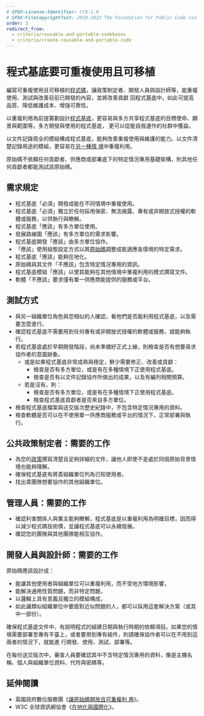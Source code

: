 ```yaml
---
# SPDX-License-Identifier: CC0-1.0
# SPDX-FileCopyrightText: 2019-2023 The Foundation for Public Code <info@publiccode.net>, https://standard.publiccode.net/AUTHORS
order: 3
redirect_from:
  - criteria/reusable-and-portable-codebases
  - criteria/create-reusable-and-portable-code
---
```


# 程式基底要可重複使用且可移植

編寫可重複使用且可移植的[程式碼](../glossary.md#code)，讓政策制定者、開發人員與設計師等，能重複使用、測試與改善目前已開發的內容，並將改善貢獻
回程式基底中，如此可提高品質、降低維護成本、增強可靠性。

以重複利用為前提籌劃設計[程式基底](../glossary.md#codebase)，更容易與多方共享程式基底的目標使命、願景與範圍等。多方開發與使用的程式基底，
更可以從能自我運作的社群中獲益。

以文件記錄周全的模組構成程式基底，能夠改善重複使用與維護的能力。以文件清楚記錄用途的模組，更容易在[另一種情
境](../glossary.md#different-contexts)中重複利用。

原始碼不依賴任何貢獻者、供應商或部署底下的特定情況專用基礎架構，則其他任何貢獻者都能測試該原始碼。

## 需求規定

* 程式基底「必須」開發成能在不同情境中重複使用。
* 程式基底「必須」獨立於任何採用保密、無法揭露、專有或非開放式授權的軟體或服務，以供執行與瞭解。
* 程式基底「應該」有多方單位使用。
* 發展路線圖「應該」有多方單位的需求影響。
* 程式基底開發「應該」由多方單位協作。
* 「應該」使用組態設定方式以將[原始碼](../glossary.md#source-code)調整成能適應各情境的特定需求。
* 程式基底「應該」能夠在地化。
* 原始碼與其文件「不應該」包含特定情況專用的資訊。
* 程式基底模組「應該」以使其能夠在其他情境中重複利用的模式撰寫文件。
* 軟體「不應該」要求僅有單一供應商能提供的服務或平台。

## 測試方式

* 與另一組織單位角色與您相似的人確認，看他們是否能利用程式基底，以及需要怎麼進行。
* 確認程式基底不需要用到任何專有或非開放式授權的軟體或服務，就能夠執行。
* 若程式基底處於早期開發階段，尚未準備好正式上線，則檢查是否有想要尋求協作者的意圖跡象。
   * 或是如果程式基底非常成熟與穩定，鮮少需要修正、改善或貢獻：
      * 檢查是否有多方單位，或是有在多種情境下正使用程式基底。
      * 檢查是否有以文件記錄協作所做出的成果，以及有編列相關預算。
   * 若是沒有，則：
      * 檢查是否有多方單位，或是有在多種情境下正使用程式基底。
      * 檢查程式基底貢獻者是否來自多方單位。
* 檢查程式基底檔案與送交版次歷史紀錄中，不包含特定情況專用的資料。
* 檢查軟體是否可以在不使用單一供應商服務或平台的情況下，正常部署與執行。

## 公共政策制定者：需要的工作

* 為您的[政策](../glossary.md#policy)撰寫清楚且足夠詳細的文件，讓他人即使不是處於同個原始背景情境也能夠理解。
* 確保程式基底有將貴組織單位列為已知使用者。
* 找出貴團隊想要協作的其他組織單位。

## 管理人員：需要的工作

* 確認利害關係人與業主能夠瞭解，程式基底是以重複利用為明確目標，因而得以減少程式碼技術債，並讓程式基底可以永續發展。
* 確認您的團隊與其他團隊能相互協作。

## 開發人員與設計師：需要的工作

原始碼應該設計成：

* 能讓其他使用者與組織單位可以重複利用，而不受地方環境影響，
* 能解決通用性質問題，而非特定問題，
* 以邏輯上具有意義且獨立的模組構成，
* 如此讓類似組織單位中要面對近似問題的人，都可以採用這套解決方案（或其中一部份）。

確保程式基底文件中，有說明程式的組建日期與執行時期的依賴項目。如果您的情境需要部署至專有平臺上，或者要用到專有組件，則請確保協作者可以在不用到這兩者的情況下，就能進
行開發、使用、測試、部署等。

在每份送交版次中，審查人員要確認其中不含特定情況專用的資料，像是主機名稱、個人與組織單位資料、代符與密碼等。

## 延伸閱讀

* 英國政府數位服務團《[讓原始碼開放且可重複利
用](https://www.gov.uk/service-manual/technology/making-source-code-open-and-reusable)》。
* W3C 全球資訊網協會《[在地化與國際化](https://www.w3.org/International/questions/qa-i18n)》。
